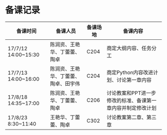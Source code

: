 # 备课记录
| 备课时间 | 备课人员 | 备课场地 | 备课内容 |
| ------------- | ----------------- | --------------| ----------------- |
|17/7/12 14:00~15:30|陈润资、王艳华、丁蕾蕾、陶卓|C204|商定大纲内容、任务分工|
|17/7/13 14:00~16:00|陈润资、王艳华、丁蕾蕾、陶卓、田宇伟|C204|商定Python内容改进计划、讨论第一章内容|
|17/8/18 14:35~17:00|陈润资、王艳华、丁蕾蕾、陶卓|C206|讨论教案和PPT进一步修改的标准、备课第一章内容并制定修改计划|
|17/8/23 8:30~11:40|王艳华、丁蕾蕾、陶卓|C302|讨论教案第二章、第三章|
